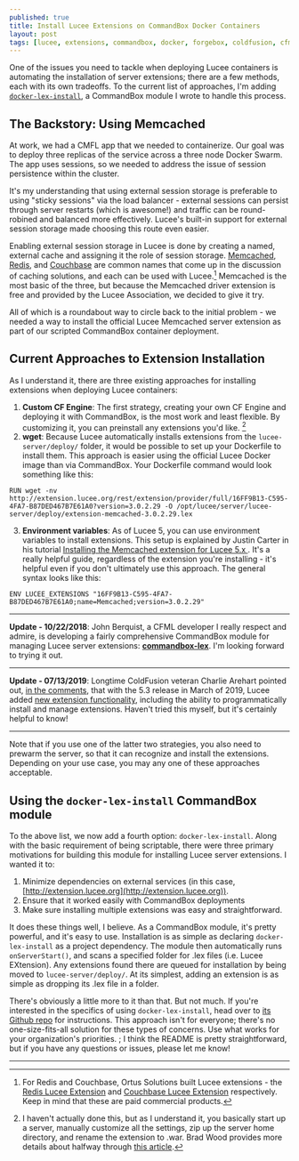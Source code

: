 ```yaml
---
published: true
title: Install Lucee Extensions on CommandBox Docker Containers
layout: post
tags: [lucee, extensions, commandbox, docker, forgebox, coldfusion, cfml]
---
```

One of the issues you need to tackle when deploying Lucee containers is automating the installation of server extensions; there are a few methods, each with its own tradeoffs. To the current list of approaches, I'm adding [`docker-lex-install`](https://github.com/mjclemente/docker-lex-install), a CommandBox module I wrote to handle this process.
<!--more-->

## The Backstory: Using Memcached
At work, we had a CMFL app that we needed to containerize. Our goal was to deploy three replicas of the service across a three node Docker Swarm. The app uses sessions, so we needed to address the issue of session persistence within the cluster.

It's my understanding that using external session storage is preferable to using "sticky sessions" via the load balancer - external sessions can persist through server restarts (which is awesome!) and traffic can be round-robined and balanced more effectively. Lucee's built-in support for external session storage made choosing this route even easier.

Enabling external session storage in Lucee is done by creating a named, external cache and assigning it the role of session storage. [Memcached](https://www.memcached.org/), [Redis](https://redis.io/), and [Couchbase](https://www.couchbase.com/) are common names that come up in the discussion of caching solutions, and each can be used with Lucee.[^1] Memcached is the most basic of the three, but because the Memcached driver extension is free and provided by the Lucee Association, we decided to give it try.

All of which is a roundabout way to circle back to the initial problem - we needed a way to install the official Lucee Memcached server extension as part of our scripted CommandBox container deployment.

## Current Approaches to Extension Installation

As I understand it, there are three existing approaches for installing extensions when deploying Lucee containers:

1. __Custom CF Engine__: The first strategy, creating your own CF Engine and deploying it with CommandBox, is the most work and least flexible. By customizing it, you can preinstall any extensions you'd like. [^2]
2. __wget__: Because Lucee automatically installs extensions from the `lucee-server/deploy/` folder, it would be possible to set up your Dockerfile to install them. This approach is easier using the official Lucee Docker image than via CommandBox. Your Dockerfile command would look something like this:
```text
RUN wget -nv http://extension.lucee.org/rest/extension/provider/full/16FF9B13-C595-4FA7-B87DED467B7E61A0?version=3.0.2.29 -O /opt/lucee/server/lucee-server/deploy/extension-memcached-3.0.2.29.lex
```
3. __Environment variables__: As of Lucee 5, you can use environment variables to install extensions. This setup is explained by Justin Carter in his tutorial [
Installing the Memcached extension for Lucee 5.x ](https://labs.daemon.com.au/t/installing-the-memcached-extension-for-lucee-5-x/319). It's a really helpful guide, regardless of the extension you're installing - it's helpful even if you don't ultimately use this approach. The general syntax looks like this:
```text
ENV LUCEE_EXTENSIONS "16FF9B13-C595-4FA7-B87DED467B7E61A0;name=Memcached;version=3.0.2.29"
```

___
**Update - 10/22/2018**: John Berquist, a CFML developer I really respect and admire, is developing a fairly comprehensive CommandBox module for managing Lucee server extensions: **[commandbox-lex](https://github.com/jcberquist/commandbox-lex)**. I'm looking forward to trying it out.

___
**Update - 07/13/2019**: Longtime ColdFusion veteran Charlie Arehart pointed out, [in the comments](/2018/08/17/install-lucee-extensions-on-commandbox-docker-containers.html#comment-4538037553), that with the 5.3 release in March of 2019, Lucee added [new extension functionality](https://docs.lucee.org/guides/Lucee5.3-kabang.html#extensions-2), including the ability to programmatically install and manage extensions. Haven't tried this myself, but it's certainly helpful to know!

___

Note that if you use one of the latter two strategies, you also need to prewarm the server, so that it can recognize and install the extensions. Depending on your use case, you may any one of these approaches acceptable.

## Using the `docker-lex-install` CommandBox module
To the above list, we now add a fourth option: `docker-lex-install`. Along with the basic requirement of being scriptable, there were three primary motivations for building this module for installing Lucee server extensions. I wanted it to:

1. Minimize dependencies on external services (in this case, [http://extension.lucee.org](http://extension.lucee.org)).
2. Ensure that it worked easily with CommandBox deployments
3. Make sure installing multiple extensions was easy and straightforward.

It does these things well, I believe. As a CommandBox module, it's pretty powerful, and it's easy to use. Installation is as simple as declaring `docker-lex-install` as a project dependency. The module then automatically runs `onServerStart()`, and scans a specified folder for .lex files (i.e. Lucee EXtension). Any extensions found there are queued for installation by being moved to `lucee-server/deploy/`. At its simplest, adding an extension is as simple as dropping its .lex file in a folder.

There's obviously a little more to it than that. But not much. If you're interested in the specifics of using `docker-lex-install`, head over to [its Github repo](https://github.com/mjclemente/docker-lex-install) for instructions. This approach isn't for everyone; there's no one-size-fits-all solution for these types of concerns. Use what works for your organization's priorities. ; I think the README is pretty straightforward, but if you have any questions or issues, please let me know!

___
[^1]:For Redis and Couchbase, Ortus Solutions built Lucee extensions - the [Redis Lucee Extension](https://www.ortussolutions.com/products/redis-lucee) and [Couchbase Lucee Extension](https://www.ortussolutions.com/products/couchbase-lucee) respectively. Keep in mind that these are paid commercial products.
[^2]:I haven't actually done this, but as I understand it, you basically start up a server, manually customize all the settings, zip up the server home directory, and rename the extension to .war. Brad Wood provides more details about halfway through [this article](https://www.ortussolutions.com/blog/configuring-your-commandbox-servers-on-first-start).